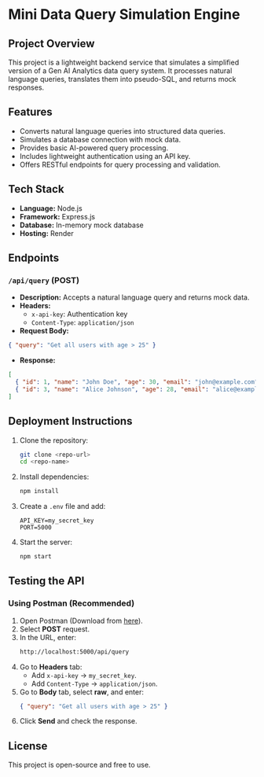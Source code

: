 # Mini Data Query Simulation Engine

## Project Overview
This project is a lightweight backend service that simulates a simplified version of a Gen AI Analytics data query system. It processes natural language queries, translates them into pseudo-SQL, and returns mock responses.

## Features
- Converts natural language queries into structured data queries.
- Simulates a database connection with mock data.
- Provides basic AI-powered query processing.
- Includes lightweight authentication using an API key.
- Offers RESTful endpoints for query processing and validation.

## Tech Stack
- **Language:** Node.js
- **Framework:** Express.js
- **Database:** In-memory mock database
- **Hosting:** Render

## Endpoints
### `/api/query` (POST)
- **Description:** Accepts a natural language query and returns mock data.
- **Headers:**
  - `x-api-key`: Authentication key
  - `Content-Type`: `application/json`
- **Request Body:**
```json
{ "query": "Get all users with age > 25" }
```
- **Response:**
```json
[
  { "id": 1, "name": "John Doe", "age": 30, "email": "john@example.com" },
  { "id": 3, "name": "Alice Johnson", "age": 28, "email": "alice@example.com" }
]
```

## Deployment Instructions
1. Clone the repository:
   ```sh
   git clone <repo-url>
   cd <repo-name>
   ```
2. Install dependencies:
   ```sh
   npm install
   ```
3. Create a `.env` file and add:
   ```env
   API_KEY=my_secret_key
   PORT=5000
   ```
4. Start the server:
   ```sh
   npm start
   ```

## Testing the API
### Using Postman (Recommended)
1. Open Postman (Download from [here](https://www.postman.com/downloads/)).
2. Select **POST** request.
3. In the URL, enter:
   ```bash
   http://localhost:5000/api/query
   ```
4. Go to **Headers** tab:
   - Add `x-api-key` → `my_secret_key`.
   - Add `Content-Type` → `application/json`.
5. Go to **Body** tab, select **raw**, and enter:
   ```json
   { "query": "Get all users with age > 25" }
   ```
6. Click **Send** and check the response.

## License
This project is open-source and free to use.

